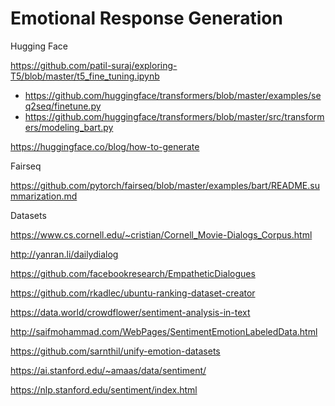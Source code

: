 # Emotional Response Generation

Hugging Face

https://github.com/patil-suraj/exploring-T5/blob/master/t5_fine_tuning.ipynb

- https://github.com/huggingface/transformers/blob/master/examples/seq2seq/finetune.py
- https://github.com/huggingface/transformers/blob/master/src/transformers/modeling_bart.py

https://huggingface.co/blog/how-to-generate

Fairseq

https://github.com/pytorch/fairseq/blob/master/examples/bart/README.summarization.md

Datasets

https://www.cs.cornell.edu/~cristian/Cornell_Movie-Dialogs_Corpus.html

http://yanran.li/dailydialog

https://github.com/facebookresearch/EmpatheticDialogues

https://github.com/rkadlec/ubuntu-ranking-dataset-creator

https://data.world/crowdflower/sentiment-analysis-in-text

http://saifmohammad.com/WebPages/SentimentEmotionLabeledData.html

https://github.com/sarnthil/unify-emotion-datasets

https://ai.stanford.edu/~amaas/data/sentiment/

https://nlp.stanford.edu/sentiment/index.html
